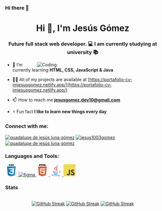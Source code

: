 ### Hi there 👋

<h1 align="center">Hi 👋, I'm Jesús Gómez</h1>
<h3 align="center">Future full stack web developer. 💻 I am currently studying at university 📚</h3>
<img align="right" alt="Coding" width="400" src="https://i.pinimg.com/originals/e8/f4/53/e8f453469a3ec97ecd354df465d73913.gif">


- 🌱 I’m currently learning **HTML, CSS, JavaScript & Java**

- 👨‍💻 All of my projects are available at [https://portafolio-cv-imjesusgomez.netlify.app/](https://portafolio-cv-imjesusgomez.netlify.app/)

- 📫 How to reach me **jesusgomez.dev10@gmail.com**

- ⚡ Fun fact **I like to learn new things every day**

<h3 align="left">Connect with me:</h3>
<p align="left">
<a href="https://linkedin.com/in/guadalupe de jesús luna gómez" target="blank"><img align="center" src="https://raw.githubusercontent.com/rahuldkjain/github-profile-readme-generator/master/src/images/icons/Social/linked-in-alt.svg" alt="guadalupe de jesús luna gómez" height="30" width="40" /></a>
<a href="https://instagram.com/jesus1003gomez" target="blank"><img align="center" src="https://raw.githubusercontent.com/rahuldkjain/github-profile-readme-generator/master/src/images/icons/Social/instagram.svg" alt="jesus1003gomez" height="30" width="40" /></a>
<a href="https://www.behance.net/guadalupe de jesús luna gómez" target="blank"><img align="center" src="https://raw.githubusercontent.com/rahuldkjain/github-profile-readme-generator/master/src/images/icons/Social/behance.svg" alt="guadalupe de jesús luna gómez" height="30" width="40" /></a>
</p>

<h3 align="left">Languages and Tools:</h3>
<p align="left"> <a href="https://www.w3schools.com/css/" target="_blank" rel="noreferrer"> <img src="https://raw.githubusercontent.com/devicons/devicon/master/icons/css3/css3-original-wordmark.svg" alt="css3" width="40" height="40"/> </a> <a href="https://www.figma.com/" target="_blank" rel="noreferrer"> <img src="https://www.vectorlogo.zone/logos/figma/figma-icon.svg" alt="figma" width="40" height="40"/> </a> <a href="https://www.w3.org/html/" target="_blank" rel="noreferrer"> <img src="https://raw.githubusercontent.com/devicons/devicon/master/icons/html5/html5-original-wordmark.svg" alt="html5" width="40" height="40"/> </a> <a href="https://www.java.com" target="_blank" rel="noreferrer"> <img src="https://raw.githubusercontent.com/devicons/devicon/master/icons/java/java-original.svg" alt="java" width="40" height="40"/> </a> <a href="https://developer.mozilla.org/en-US/docs/Web/JavaScript" target="_blank" rel="noreferrer"> <img src="https://raw.githubusercontent.com/devicons/devicon/master/icons/javascript/javascript-original.svg" alt="javascript" width="40" height="40"/> </a> </p>

<h3 align="left"> Stats</h3>
<br>
<div align=center>
<a href="https://gh-stats-gen.vercel.app/"><img src="https://github-readme-stats.vercel.app/api?username=ImJesusGomez&theme=vue-dark&show_icons=true&hide_border=true&count_private=true" alt="GitHub Streak" /></a>
<a href="https://gh-stats-gen.vercel.app/"><img src="https://github-readme-streak-stats.herokuapp.com/?user=ImJesusGomez&theme=vue-dark&hide_border=true" alt="GitHub Streak" /></a>
<a href="https://gh-stats-gen.vercel.app/"><img src="https://github-readme-stats.vercel.app/api/top-langs/?username=ImJesusGomez&theme=vue-dark&show_icons=true&hide_border=true&layout=compact" alt="GitHub Streak" /></a> 
</div>
